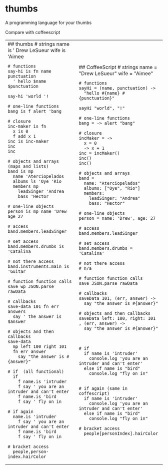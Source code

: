 thumbs
======

A programming language for your thumbs

Compare with coffeescript

<table><tr><td>
## thumbs    
    # strings
    name is ' Drew LeSueur
    wife is 'Aimee

    # functions
    say-hi is fn name punctuation
      ' hello $name $punctuation

    say-hi 'world '!

    # one-line functions
    bang is f alert 'bang

    # closure
    inc-maker is fn
      x is 0
      f add x 1
    inc is inc-maker
    inc
    inc

    # objects and arrays (maps and lists)
    band is mp
      name 'Aterciopelados
      albums ls 'Oye 'Rio
      members mp
        leadSinger 'Andrea
        bass 'Hector

    # one-line objects
    person is mp name 'Drew age 27

    # access
    band.members.leadSinger 

    # set access
    band.members.drumbs is 'Catalina

    # not there access
    band.instruments.main is 'Guitar

    # function function calls
    save wp JSON.parse rawData

    # callbacks
    save-data 101 fn err answers
      say ' the answer is $answer

    # objects and then callbacks
    save-data
      mp left 100 right 101
      fn err answer 
        say "the answer is #{answer}"

    # if  (all functional)
      if
        f name.is 'intruder
        f say ' you are an intruder and can't enter
        f name.is 'bird
        f say ' fly on in

    # if again
      name.is 'intruder
        f say ' you are an intruder and can't enter
        f name.is 'bird
        f say ' fly on in

    # bracket access
      people,person-index.hairColor  


</td><td>
## CoffeeScript
    # strings
    name = "Drew LeSueur"
    wife = "Aimee"
    
    # functions
    sayHi = (name, punctuation) ->
      "hello #{name} #{punctuation}"

    sayHi "world", "!"

    # one-line functions
    bang = -> alert "bang"
    
    # closure
    incMaker = ->
      x = 0
      -> x + 1
    inc = incMaker()
    inc()
    inc()

    # objects and arrays
    band =
      name: "Aterciopelados"
      albums: ["Oye", "Rio"]
      members:
        leadSinger: "Andrea"
        bass: "Hector"

    # one-line objects
    person = name: 'Drew', age: 27

    # access
    band.members.leadSinger 

    # set access
    band.members.drumbs = 'Catalina'

    # not there access
    # n/a

    # function function calls
    save JSON.parse rawData

    # callbacks
    saveData 101, (err, answer) ->
      say "the answer is #{answer}"

    # objects and then callbacks
    saveData left: 100, right: 101 , (err, answer) ->
      say "the answer is #{answer}"



    # if
      if name is 'intruder'
        console.log 'you are an intruder and can't enter'
      else if name is "bird"
        console.log "fly on in"


    # if again (same in coffescript)
      if name is 'intruder'
        console.log 'you are an intruder and can't enter'
      else if name is "bird"
        console.log "fly on in"

    # bracket access
      people[personIndex].hairColor  

</tr>
</tabe>
